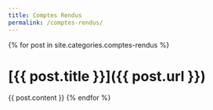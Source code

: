 ```yaml
---
title: Comptes Rendus
permalink: /comptes-rendus/
---
```


{% for post in site.categories.comptes-rendus %}
# [{{ post.title }}]({{ post.url }})
{{ post.content }}
{% endfor %}
